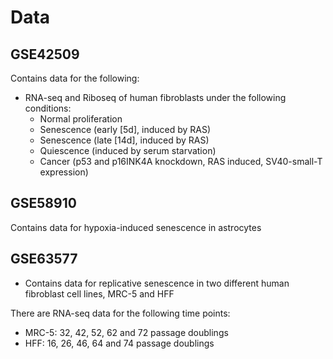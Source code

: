 # Data

## GSE42509

Contains data for the following:

- RNA-seq and Riboseq of human fibroblasts under the following conditions:
    - Normal proliferation
    - Senescence (early [5d], induced by RAS)
    - Senescence (late [14d], induced by RAS)
    - Quiescence (induced by serum starvation)
    - Cancer (p53 and p16INK4A knockdown, RAS induced, SV40-small-T expression)


## GSE58910

Contains data for hypoxia-induced senescence in astrocytes


## GSE63577

- Contains data for replicative senescence in two different human fibroblast cell lines, MRC-5 and HFF

There are RNA-seq data for the following time points:

- MRC-5: 32, 42, 52, 62 and 72 passage doublings
- HFF: 16, 26, 46, 64 and 74 passage doublings
